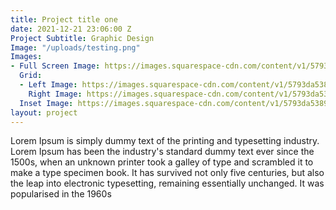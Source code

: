 ```yaml
---
title: Project title one
date: 2021-12-21 23:06:00 Z
Project Subtitle: Graphic Design
Image: "/uploads/testing.png"
Images:
- Full Screen Image: https://images.squarespace-cdn.com/content/v1/5793da53893fc05f7307d2a7/1595020561273-E0KQ5PQ0HZUJVJC8PTKO/Jacqueline+Lavitt+Designs?format=2500w
  Grid:
  - Left Image: https://images.squarespace-cdn.com/content/v1/5793da53893fc05f7307d2a7/1595020561273-E0KQ5PQ0HZUJVJC8PTKO/Jacqueline+Lavitt+Designs?format=2500w
    Right Image: https://images.squarespace-cdn.com/content/v1/5793da53893fc05f7307d2a7/1595020561273-E0KQ5PQ0HZUJVJC8PTKO/Jacqueline+Lavitt+Designs?format=2500w
  Inset Image: https://images.squarespace-cdn.com/content/v1/5793da53893fc05f7307d2a7/1595020561273-E0KQ5PQ0HZUJVJC8PTKO/Jacqueline+Lavitt+Designs?format=2500w
layout: project
---
```


Lorem Ipsum is simply dummy text of the printing and typesetting industry. Lorem Ipsum has been the industry's standard dummy text ever since the 1500s, when an unknown printer took a galley of type and scrambled it to make a type specimen book. It has survived not only five centuries, but also the leap into electronic typesetting, remaining essentially unchanged. It was popularised in the 1960s 